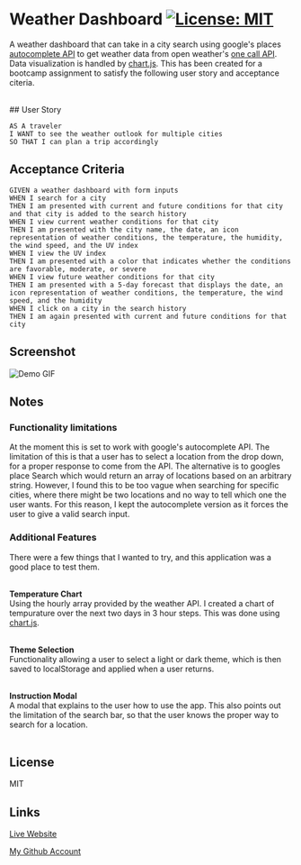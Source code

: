 # Weather Dashboard [![License: MIT](https://img.shields.io/badge/License-MIT-yellow.svg)](https://opensource.org/licenses/MIT)

A weather dashboard that can take in a city search using google's places [autocomplete API](https://developers.google.com/maps/documentation/javascript/places-autocomplete) to get weather data from open weather's [one call API](https://openweathermap.org/api/one-call-api). Data visualization is handled by [chart.js](https://www.chartjs.org/). This has been created for a bootcamp assignment to satisfy the following user story and acceptance citeria.

<br/>
## User Story

```
AS A traveler
I WANT to see the weather outlook for multiple cities
SO THAT I can plan a trip accordingly
```


## Acceptance Criteria

```
GIVEN a weather dashboard with form inputs
WHEN I search for a city
THEN I am presented with current and future conditions for that city and that city is added to the search history
WHEN I view current weather conditions for that city
THEN I am presented with the city name, the date, an icon representation of weather conditions, the temperature, the humidity, the wind speed, and the UV index
WHEN I view the UV index
THEN I am presented with a color that indicates whether the conditions are favorable, moderate, or severe
WHEN I view future weather conditions for that city
THEN I am presented with a 5-day forecast that displays the date, an icon representation of weather conditions, the temperature, the wind speed, and the humidity
WHEN I click on a city in the search history
THEN I am again presented with current and future conditions for that city
```


## Screenshot

![Demo GIF](./assets/demo/demo.gif)

## Notes

### Functionality limitations
At the moment this is set to work with google's autocomplete API. The limitation of this is that a user has to select a location from the drop down, for a proper response to come from the API. The alternative is to googles place Search which would return an array of locations based on an arbitrary string. However, I found this to be too vague when searching for specific cities, where there might be two locations and no way to tell which one the user wants. For this reason, I kept the autocomplete version as it forces the user to give a valid search input.

### Additional Features

There were a few things that I wanted to try, and this application was a good place to test them.
<br/><br/>

**Temperature Chart**
<br/>
Using the hourly array provided by the weather API. I created a chart of tempurature over the next two days in 3 hour steps. This was done using [chart.js](https://www.chartjs.org/).
<br/><br/>

**Theme Selection**
<br/>
Functionality allowing a user to select a light or dark theme, which is then saved to localStorage and applied when a user returns.
<br/><br/>

**Instruction Modal**
<br/>
A modal that explains to the user how to use the app. This also points out the limitation of the search bar, so that the user knows the proper way to search for a location.
<br/><br/>

## License

MIT
<br/>

## Links

[Live Website](https://mattyd96.github.io/weather-dashboard/)  

[My Github Account](https://github.com/mattyd96)
